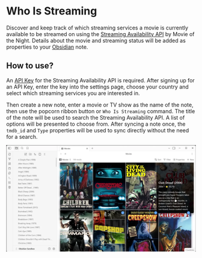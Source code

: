 # Who Is Streaming

Discover and keep track of which streaming services a movie is currently available to be streamed on using the [Streaming Availability API](https://www.movieofthenight.com/about/api) by Movie of the Night. Details about the movie and streaming status will be added as properties to your [Obsidian](https://obsidian.md) note. 


## How to use?

An [API Key](https://rapidapi.com/movie-of-the-night-movie-of-the-night-default/api/streaming-availability/pricing) for the Streaming Availability API is required. After signing up for an API Key, enter the key into the settings page, choose your country and select which streaming services you are interested in. 

Then create a new note, enter a movie or TV show as the name of the note, then use the popcorn ribbon button or `Who Is Streaming` command. The title of the note will be used to search the Streaming Availability API. A list of options will be presented to choose from. After syncing a note once, the `tmdb_id` and `Type` properties will be used to sync directly without the need for a search. 

[![demo](demo.webp)](https://github.com/bobstanton/who-is-streaming/demo.mp4)

